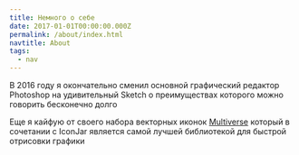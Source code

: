 ```yaml
---
title: Немного о себе
date: 2017-01-01T00:00:00.000Z
permalink: /about/index.html
navtitle: About
tags:
  - nav
---
```

В 2016 году я окончательно сменил основной графический редактор Photoshop на удивительный Sketch о преимуществах которого можно говорить бесконечно долго

Еще я кайфую от своего набора векторных иконок [Multiverse](https://icons.simonshishak.com/) который в сочетании с IconJar является самой лучшей библиотекой для быстрой отрисовки графики
